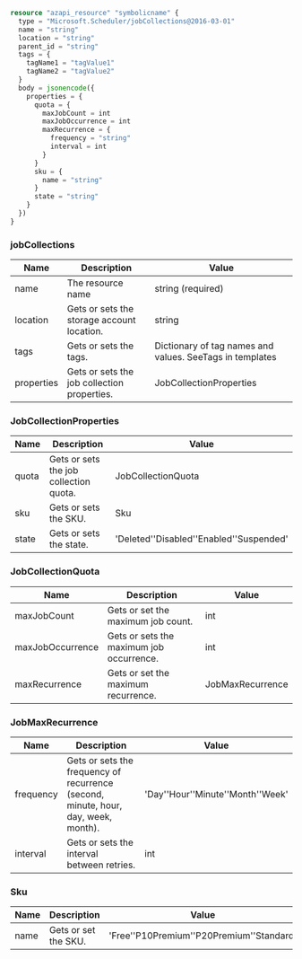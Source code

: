 ```terraform
resource "azapi_resource" "symbolicname" {
  type = "Microsoft.Scheduler/jobCollections@2016-03-01"
  name = "string"
  location = "string"
  parent_id = "string"
  tags = {
    tagName1 = "tagValue1"
    tagName2 = "tagValue2"
  }
  body = jsonencode({
    properties = {
      quota = {
        maxJobCount = int
        maxJobOccurrence = int
        maxRecurrence = {
          frequency = "string"
          interval = int
        }
      }
      sku = {
        name = "string"
      }
      state = "string"
    }
  })
}

```

### jobCollections

| Name | Description | Value |
|-|-|-|
| name | The resource name | string (required) |
| location | Gets or sets the storage account location. | string |
| tags | Gets or sets the tags. | Dictionary of tag names and values. SeeTags in templates |
| properties | Gets or sets the job collection properties. | JobCollectionProperties |


### JobCollectionProperties

| Name | Description | Value |
|-|-|-|
| quota | Gets or sets the job collection quota. | JobCollectionQuota |
| sku | Gets or sets the SKU. | Sku |
| state | Gets or sets the state. | 'Deleted''Disabled''Enabled''Suspended' |


### JobCollectionQuota

| Name | Description | Value |
|-|-|-|
| maxJobCount | Gets or set the maximum job count. | int |
| maxJobOccurrence | Gets or sets the maximum job occurrence. | int |
| maxRecurrence | Gets or set the maximum recurrence. | JobMaxRecurrence |


### JobMaxRecurrence

| Name | Description | Value |
|-|-|-|
| frequency | Gets or sets the frequency of recurrence (second, minute, hour, day, week, month). | 'Day''Hour''Minute''Month''Week' |
| interval | Gets or sets the interval between retries. | int |


### Sku

| Name | Description | Value |
|-|-|-|
| name | Gets or set the SKU. | 'Free''P10Premium''P20Premium''Standard' |


